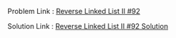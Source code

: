 Problem Link : [Reverse Linked List II #92](https://leetcode.com/problems/reverse-linked-list-ii/description/)

Solution Link : [Reverse Linked List II #92 Solution ](https://github.com/Vartika-Bansal15/Data-Structures-and-Algorithms/blob/main/Linked%20List%20Manipulation%20Patterns/In-place%20Reversal/Reverse%20Linked%20List%20II%20%2392/Solution.java)
